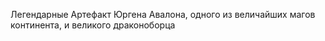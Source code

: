 Легендарные Артефакт Юргена Авалона, одного из величайших магов континента, и великого драконоборца
